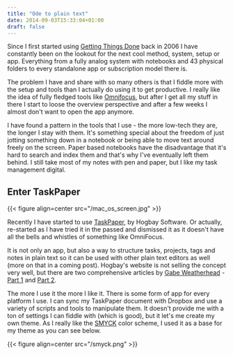 ```yaml
---
title: "Ode to plain text"
date: 2014-09-03T15:33:04+01:00
draft: false
---
```


Since I first started using [Getting Things Done](http://en.wikipedia.org/wiki/Getting_Things_Done) back in 2006 I have constantly been on the lookout for the next cool method, system, setup or app. Everything from a fully analog system with notebooks and 43 physical folders to every standalone app or subscription model there is. 

The problem I have and share with so many others is that I fiddle more with the setup and tools than I actually do using it to get productive. I really like the idea of fully fledged tools like [Omnifocus](https://www.omnigroup.com/omnifocus), but after I get all my stuff in there I start to loose the overview perspective and after a few weeks I almost don't want to open the app anymore. 

I have found a pattern in the tools that I use - the more low-tech they are, the longer I stay with them. It's something special about the freedom of just jotting something down in a notebook or being able to move text around freely on the screen. Paper based notebooks have the disadvantage that it's hard to search and index them and that's why I've eventually left them behind. I still take most of my notes with pen and paper, but I like my task management digital.

## Enter TaskPaper

{{< figure align=center src="/mac_os_screen.jpg" >}}

Recently I have started to use [TaskPaper](http://www.hogbaysoftware.com/products/taskpaper), by Hogbay Software. Or actually, re-started as I have tried it in the passed and dismissed it as it doesn't have all the bells and whistles of something like OmniFocus. 

It is not only an app, but also a way to structure tasks, projects, tags and notes in plain text so it can be used with other plain text editors as well (more on that in a coming post). Hogbay's website is not selling the concept very well, but there are two comprehensive articles by [Gabe Weatherhead](http://twitter.com/macdrifter) - [Part 1](http://www.macdrifter.com/2014/01/deconstructing-my-omnifocus-dependency.html) and [Part 2](http://www.macdrifter.com/2014/02/the-taskpaper-rd-notebook.html).

The more I use it the more I like it. There is some form of app for every platform I use. I can sync my TaskPaper document with Dropbox and use a variety of scripts and tools to manipulate them. It doesn't provide me with a ton of settings I can fiddle with (which is good), but it let's me create my own theme. As I really like the [SMYCK](http://color.smyck.org/) color scheme, I used it as a base for my theme as you can see below.

{{< figure align=center src="/smyck.png" >}}